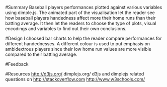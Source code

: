 #Summary 
Baseball players performances plotted against various variables using dimple.js. 
The animated part of the visualisation let the reader see how baseball players 
handedness affect more their home runs than their batting average. It 
then let the readers to choose the type of plots, visual encodings and variables
to find out their own conclusions. 

#Design
I choosed bar charts to help the reader compare performances for different handednesses.
A different colour is used to put emphasis on ambidextrous players since their 
low home run values are more visible compared to their batting average.

#Feedback 

#Resources
http://d3js.org/
dimplejs.org/
d3js and dimplejs related questions on http://stackoverflow.com
http://www.w3schools.com/